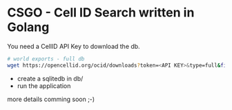 # CSGO - Cell ID Search written in Golang 

You need a CellID API Key to download the db.

```bash
# world exports - full db
wget https://opencellid.org/ocid/downloads?token=<API KEY>&type=full&file=cell_towers.csv.gz
```

- create a sqlitedb in db/
- run the application

more details comming soon ;-)
